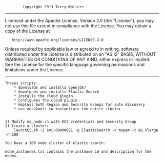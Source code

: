 

			Copyright 2013 Terry Walters

   ------------------------------------------------------------------------
   Licensed under the Apache License, Version 2.0 (the "License");
   you may not use this file except in compliance with the License.
   You may obtain a copy of the License at

       http://www.apache.org/licenses/LICENSE-2.0

   Unless required by applicable law or agreed to in writing, software
   distributed under the License is distributed on an "AS IS" BASIS,
   WITHOUT WARRANTIES OR CONDITIONS OF ANY KIND, either express or implied.
   See the License for the specific language governing permissions and
   limitations under the License.

   ------------------------------------------------------------------------

	Theses scripts:
		* downloads and installs openjdk7
		* downloads and installs Elastic Search
		* Installs the cloud plugin
		* Configures the cloud plugin
		* Employs both Region and Security Groups for auto discovery
		* use euca2ools to instantiate the entire cluster


	1) Modify es_node.sh with EC2 credentials and Security Group  
	2) Create a cluster:
		launchES.sh -i ami-00000021 -g ElasticSearch -k mypem -t m2.xlarge -n 100

	You have a 100 node cluster of elastic search.

	node_instances.txt contains the instance id and description for the nodes.

